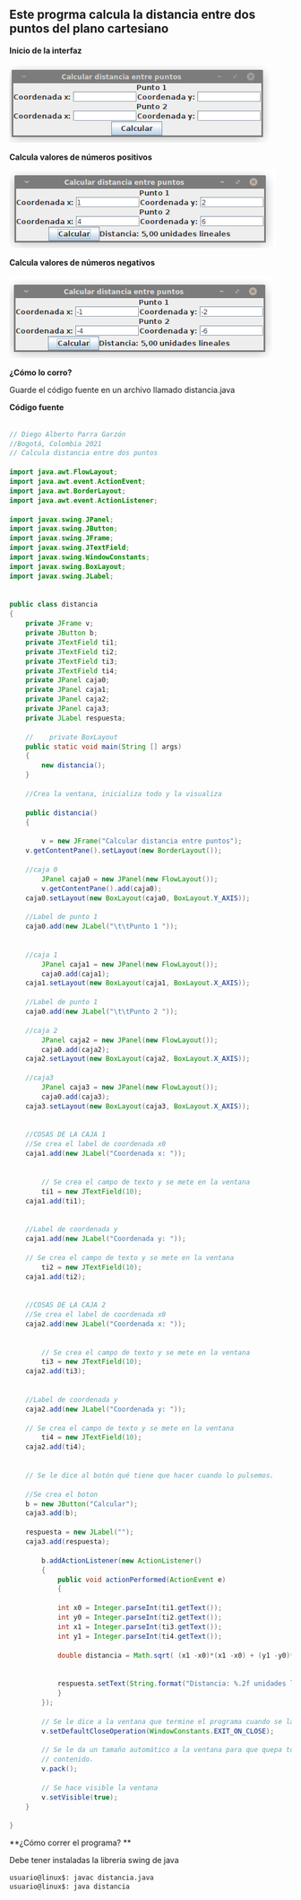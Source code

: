 ## Este progrma calcula la distancia entre dos puntos del plano cartesiano


**Inicio de la interfaz**

![Interfaz Grafica en java para calcular la distancia entre dos puntos](https://github.com/Diego-debian/JavaAplication/blob/main/programas/DistanciaEntreDosPuntos/img/Captura%20de%20pantalla_2021-07-29_21-42-08.png?raw=true)



**Calcula valores de números positivos**

![Interfaz Grafica en java para calcular la distancia entre dos puntos](https://github.com/Diego-debian/JavaAplication/blob/main/programas/DistanciaEntreDosPuntos/img/Captura%20de%20pantalla_2021-07-29_21-42-54.png?raw=true)



**Calcula valores de números negativos**

![Interfaz Grafica en java para calcular la distancia entre dos puntos](https://github.com/Diego-debian/JavaAplication/blob/main/programas/DistanciaEntreDosPuntos/img/Captura%20de%20pantalla_2021-07-29_21-43-21.png?raw=true)

**¿Cómo lo corro?**

Guarde el código fuente en un archivo llamado distancia.java

**Código fuente**

```java
		
// Diego Alberto Parra Garzón
//Bogotá, Colombia 2021
// Calcula distancia entre dos puntos

import java.awt.FlowLayout;
import java.awt.event.ActionEvent;
import java.awt.BorderLayout;
import java.awt.event.ActionListener;

import javax.swing.JPanel;
import javax.swing.JButton;
import javax.swing.JFrame;
import javax.swing.JTextField;
import javax.swing.WindowConstants;
import javax.swing.BoxLayout;
import javax.swing.JLabel;


public class distancia
{
    private JFrame v;
    private JButton b;
    private JTextField ti1;
    private JTextField ti2;
    private JTextField ti3;
    private JTextField ti4;
    private JPanel caja0;
    private JPanel caja1;
    private JPanel caja2;
    private JPanel caja3;
    private JLabel respuesta;
    
    //    private BoxLayout 
    public static void main(String [] args)
    {
        new distancia();
    }
    
    //Crea la ventana, inicializa todo y la visualiza
    
    public distancia()
    {

        v = new JFrame("Calcular distancia entre puntos");
	v.getContentPane().setLayout(new BorderLayout());

	//caja 0     	  
        JPanel caja0 = new JPanel(new FlowLayout());
        v.getContentPane().add(caja0);
	caja0.setLayout(new BoxLayout(caja0, BoxLayout.Y_AXIS));

	//Label de punto 1
	caja0.add(new JLabel("\t\tPunto 1 "));


	//caja 1
        JPanel caja1 = new JPanel(new FlowLayout());
        caja0.add(caja1);
	caja1.setLayout(new BoxLayout(caja1, BoxLayout.X_AXIS));

	//Label de punto 1
	caja0.add(new JLabel("\t\tPunto 2 "));
	
	//caja 2
        JPanel caja2 = new JPanel(new FlowLayout());
        caja0.add(caja2);
	caja2.setLayout(new BoxLayout(caja2, BoxLayout.X_AXIS));

	//caja3
        JPanel caja3 = new JPanel(new FlowLayout());
        caja0.add(caja3);
	caja3.setLayout(new BoxLayout(caja3, BoxLayout.X_AXIS));


	//COSAS DE LA CAJA 1
	//Se crea el label de coordenada x0
	caja1.add(new JLabel("Coordenada x: "));

	
        // Se crea el campo de texto y se mete en la ventana
        ti1 = new JTextField(10);
	caja1.add(ti1);


	//Label de coordenada y
	caja1.add(new JLabel("Coordenada y: "));

	// Se crea el campo de texto y se mete en la ventana
        ti2 = new JTextField(10);
	caja1.add(ti2);


	//COSAS DE LA CAJA 2
	//Se crea el label de coordenada x0
	caja2.add(new JLabel("Coordenada x: "));

	
        // Se crea el campo de texto y se mete en la ventana
        ti3 = new JTextField(10);
	caja2.add(ti3);


	//Label de coordenada y
	caja2.add(new JLabel("Coordenada y: "));

	// Se crea el campo de texto y se mete en la ventana
        ti4 = new JTextField(10);
	caja2.add(ti4);


	// Se le dice al botón qué tiene que hacer cuando lo pulsemos.

	//Se crea el boton
	b = new JButton("Calcular");
	caja3.add(b);

	respuesta = new JLabel("");
	caja3.add(respuesta);
	
        b.addActionListener(new ActionListener()
        {
        	public void actionPerformed(ActionEvent e)
        	{
		    
		    int x0 = Integer.parseInt(ti1.getText());
		    int y0 = Integer.parseInt(ti2.getText());
		    int x1 = Integer.parseInt(ti3.getText());
		    int y1 = Integer.parseInt(ti4.getText());
		    
		    double distancia = Math.sqrt( (x1 -x0)*(x1 -x0) + (y1 -y0)*(y1 -y0));


		    respuesta.setText(String.format("Distancia: %.2f unidades lineales" , distancia));
        	}
        });
        
        // Se le dice a la ventana que termine el programa cuando se la cierre
        v.setDefaultCloseOperation(WindowConstants.EXIT_ON_CLOSE);
        
        // Se le da un tamaño automático a la ventana para que quepa todo su
        // contenido.
        v.pack();
        
        // Se hace visible la ventana
        v.setVisible(true);
    }

}
```

**¿Cómo correr el programa? **

Debe tener instaladas la libreria swing de java

```
usuario@linux$: javac distancia.java
usuario@linux$: java distancia

```